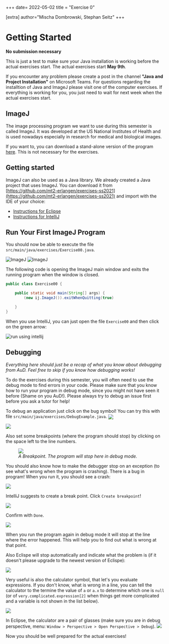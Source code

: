 +++
date= 2022-05-02
title = "Exercise 0"

[extra]
author="Mischa Dombrowski, Stephan Seitz"
+++


# Getting Started

**No submission necessary**


This is just a test to make sure your Java installation is working before the actual exercises start.
The actual exercises start **May 9th**.

If you encounter any problem please create a post in the channel **"Java and Project Installation"** on Microsoft Teams.
For questions regarding the installtion of Java and ImageJ please visit one of the computer exercises.
If everything is working for you, you just need to wait for next week when the actual exercises start.

## ImageJ

The image processing program we want to use during this semester is called ImageJ.
It was developed at the US National Institutes of Health and is used nowadays especially in research 
for medical and biological images.

If you want to, you can download a stand-alone version of the program [here](https://fiji.sc/).
This is not necessary for the exercises.

## Getting started

ImageJ can also be used as a Java library.
We already created a Java project that uses ImageJ.
You can download it from [https://github.com/mt2-erlangen/exercises-ss2021](https://github.com/mt2-erlangen/exercises-ss2021)
and import with the IDE of your choice:


 - [Instructions for Eclipse](../import_eclipse)
 - [Instructions for IntelliJ](../import_intellij)


## Run Your First ImageJ Program

You should now be able to execute the file `src/main/java/exercises/Exercise00.java`.

![ImageJ](../import_eclipse/run.png)
![ImageJ](../import_eclipse/imagej.png)

The following code is opening the ImageJ main window and exits the running program when the window is closed.

```java
public class Exercise00 {

    public static void main(String[] args) {
        (new ij.ImageJ()).exitWhenQuitting(true)

    }
}
```

 When you use IntelliJ, you can just open the file `Exercise00` and then click on the green
 arrow:

 ![run using intellij](../run_intellij.png)

## Debugging

<i>Everything here should just be a recap of what you know about debugging from AuD. Feel free to skip if you know how debugging works!</i>

To do the exercises during this semester, you will often need to use the debug mode to find errors in your code.
Please make sure that you know how to run your program in debug mode, since you might not have seen it before (Shame on you AuD!).
Please always try to debug an issue first before you ask a tutor for help!

To debug an application just click on the bug symbol! You can try this with file `src/main/java/exercises/DebugExample.java`.
<img align="center" src="../debug_intellj.png" ></td>

<img align="center" src="../debug_eclipse.png" ></td>

Also set some breakpoints (where the program should stop) by clicking on the space left to the line numbers.

<figure>
<img align="center" src="../eclipse_breakpoint.png" ></td>
<figcaption><i>A Breakpoint. The program will stop here in debug mode.</i></figcaption>
</figure>


You should also know how to make the debugger stop on an exception (to see what's wrong when the program is crashing).
There is a bug in program! When you run it, you should see a crash:

![](../exception_breakpoint_intellj.png)

IntelliJ suggests to create a break point. Click `Create breakpoint`!

![](../exception_breakpoint_intellij2.png)

Confirm with `Done`.

![](../exception_breakpoint_intellij3.png)

When you run the program again in debug mode it will stop at the line where the error happened.
This will help you to find out what is wrong at that point.

Also Eclispe will stop automatically and indicate what the problem is (if it doesn't please upgrade to the newest version of Eclispe):

![](../exception_breakpoint_eclipse.png)

Very useful is also the calculator symbol, that let's you evaluate expressions.
If you don't know, what is wrong in a line, you can tell the calculator to the termine the value of `a` or `a.x` to determine which one
is `null` (or of `very.complicated.expression[2]` when things get more complicated and a variable is not shown in the list below).

![](../intellij_calculator.png)

In Eclipse, the calculator are a pair of glasses (make sure you are in debug perspective, menu: `Window > Perspective > Open Perspective > Debug`).
![](../eclipse_watches.png)


Now you should be well prepared for the actual exercises!
